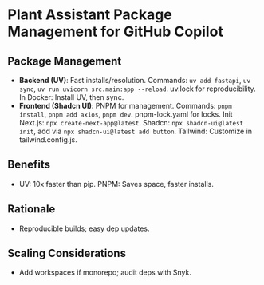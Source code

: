 # Plant Assistant Package Management for GitHub Copilot

## Package Management
- **Backend (UV)**: Fast installs/resolution. Commands: `uv add fastapi`, `uv sync`, `uv run uvicorn src.main:app --reload`. uv.lock for reproducibility. In Docker: Install UV, then sync.
- **Frontend (Shadcn UI)**: PNPM for management. Commands: `pnpm install`, `pnpm add axios`, `pnpm dev`. pnpm-lock.yaml for locks. Init Next.js: `npx create-next-app@latest`. Shadcn: `npx shadcn-ui@latest init`, add via `npx shadcn-ui@latest add button`. Tailwind: Customize in tailwind.config.js.

## Benefits
- UV: 10x faster than pip. PNPM: Saves space, faster installs.

## Rationale
- Reproducible builds; easy dep updates.

## Scaling Considerations
- Add workspaces if monorepo; audit deps with Snyk.